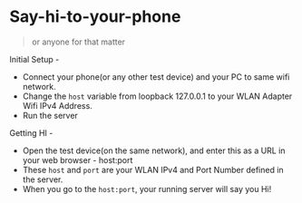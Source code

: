 # Say-hi-to-your-phone 
> or anyone for that matter 

Initial Setup - 

- Connect your phone(or any other test device) and your PC to same wifi network. 
- Change the `host` variable from loopback 127.0.0.1 to your WLAN Adapter Wifi IPv4 Address.
- Run the server

Getting HI - 

- Open the test device(on the same network), and enter this as a URL in your web browser - host:port
- These `host` and `port` are your WLAN IPv4 and Port Number defined in the server. 
- When you go to the `host:port`, your running server will say you Hi!
